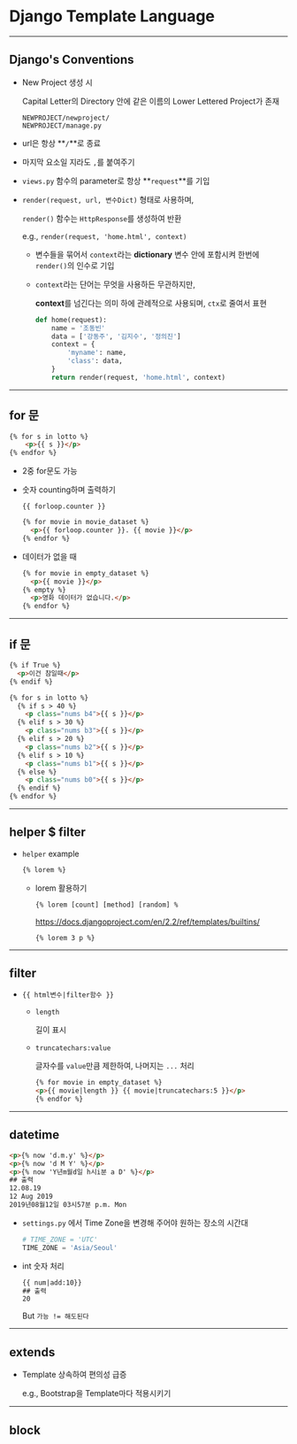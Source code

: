 # Django Template Language

---

## Django's Conventions

- New Project 생성 시

  Capital Letter의 Directory 안에 같은 이름의 Lower Lettered Project가 존재

  ```
  NEWPROJECT/newproject/
  NEWPROJECT/manage.py
  ```

- url은 항상 **`/`**로 종료

- 마지막 요소일 지라도 `,`를 붙여주기

- `views.py` 함수의 parameter로 항상 **`request`**를 기입

- `render(request, url, 변수Dict)` 형태로 사용하며,

  `render()` 함수는 `HttpResponse`를 생성하여 반환

  e.g., `render(request, 'home.html', context)`

  - 변수들을 묶어서 `context`라는 **dictionary** 변수 안에 포함시켜 한번에 `render()`의 인수로 기입

  - `context`라는 단어는 무엇을 사용하든 무관하지만,

    **context**를 넘긴다는 의미 하에 관례적으로 사용되며, `ctx`로 줄여서 표현

    ```python
    def home(request):
        name = '조동빈'
        data = ['강동주', '김지수', '정의진']
        context = {
            'myname': name,
            'class': data,
        }
        return render(request, 'home.html', context)
    ```

---

## for 문

```html
{% for s in lotto %}
	<p>{{ s }}</p>
{% endfor %}
```

- 2중 for문도 가능

- 숫자 counting하며 출력하기

  `{{ forloop.counter }}`

  ```html
  {% for movie in movie_dataset %}
    <p>{{ forloop.counter }}. {{ movie }}</p>
  {% endfor %}
  ```

- 데이터가 없을 때

  ```html
  {% for movie in empty_dataset %}
    <p>{{ movie }}</p>
  {% empty %}
    <p>영화 데이터가 없습니다.</p>
  {% endfor %}
  ```

---

## if 문

```html
{% if True %}
  <p>이건 참일때</p>
{% endif %}
```

```html
{% for s in lotto %}
  {% if s > 40 %}
    <p class="nums b4">{{ s }}</p>
  {% elif s > 30 %}
    <p class="nums b3">{{ s }}</p>
  {% elif s > 20 %}
    <p class="nums b2">{{ s }}</p>
  {% elif s > 10 %}
    <p class="nums b1">{{ s }}</p>
  {% else %}
    <p class="nums b0">{{ s }}</p>
  {% endif %}
{% endfor %}
```

---

## helper $ filter

- `helper` example

    ```html
    {% lorem %}
    ```

    - lorem 활용하기

        ```html
        {% lorem [count] [method] [random] %
        ```

        <https://docs.djangoproject.com/en/2.2/ref/templates/builtins/>

        ```
        {% lorem 3 p %}
        ```
    

---

## filter

- `{{ html변수|filter함수 }}`
  - `length`

    길이 표시

  - `truncatechars:value`

    글자수를 `value`만큼 제한하여, 나머지는 `...` 처리

      ```html
    {% for movie in empty_dataset %}
      <p>{{ movie|length }} {{ movie|truncatechars:5 }}</p>
    {% endfor %}
      ```


---

## datetime

```html
<p>{% now 'd.m.y' %}</p>
<p>{% now 'd M Y' %}</p>
<p>{% now 'Y년m월d일 h시i분 a D' %}</p>
## 출력
12.08.19
12 Aug 2019
2019년08월12일 03시57분 p.m. Mon
```

- `settings.py` 에서 Time Zone을 변경해 주어야 원하는 장소의 시간대

  ```python
  # TIME_ZONE = 'UTC'
  TIME_ZONE = 'Asia/Seoul'
  ```
  
- int 숫자 처리

  ```html
  {{ num|add:10}}
  ## 출력
  20
  ```

  But `가능 != 해도된다`

---

## extends

- Template 상속하여 편의성 급증

  e.g., Bootstrap을 Template마다 적용시키기

---

## block